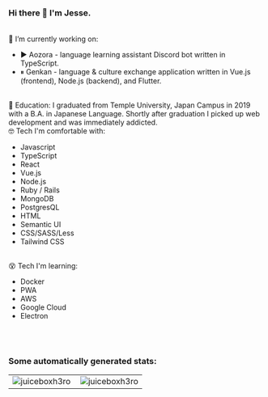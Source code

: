 ### Hi there 👋 I'm Jesse.
<br>
🔭 I’m currently working on:
<ul>
  <li>▶️ Aozora - language learning assistant Discord bot written in TypeScript.</li>
  <li>⏸ Genkan - language & culture exchange application written in Vue.js (frontend), Node.js (backend), and Flutter.</li>
</ul>
<br>
📖 Education: I graduated from Temple University, Japan Campus in 2019 with a B.A. in Japanese Language. Shortly after graduation I picked up web development and was immediately addicted.
<br>
🤓 Tech I'm comfortable with:
<ul>
  <li>Javascript</li>
  <li>TypeScript</li>
  <li>React</li>
  <li>Vue.js</li>
  <li>Node.js</li>
  <li>Ruby / Rails</li>
  <li>MongoDB</li>
  <li>PostgresQL</li>
  <li>HTML</li>
  <li>Semantic UI</li>
  <li>CSS/SASS/Less</li>
  <li>Tailwind CSS</li>
</ul>
<br>
😵 Tech I'm learning:
<ul>
  <li>Docker</li>
  <li>PWA</li>
  <li>AWS</li>
  <li>Google Cloud</li>
  <li>Electron</li>
</ul>
<br><br>
<h3 align="left">Some automatically generated stats:</h3>
<table>
  <tr>
    <td>
      <img align="left" src="https://github-readme-stats.vercel.app/api/top-langs?username=juiceboxh3ro&show_icons=true&locale=en&layout=compact&text_color=ffffff&hide_border=true&bg_color=0E141B&title_color=4A67F7" alt="juiceboxh3ro" />
    </td>
    <td>
      <img align="center" src="https://github-readme-stats.vercel.app/api?username=juiceboxh3ro&show_icons=true&text_color=ffffff&hide_border=true&bg_color=0E141B&title_color=4A67F7&locale=en" alt="juiceboxh3ro" />
    </td>
  </tr>
</table>
